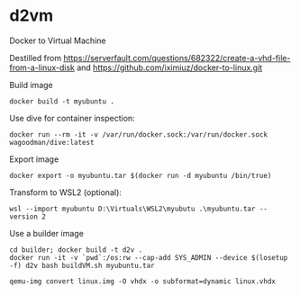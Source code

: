 # d2vm
Docker to Virtual Machine

Destilled from https://serverfault.com/questions/682322/create-a-vhd-file-from-a-linux-disk
and
https://github.com/iximiuz/docker-to-linux.git


Build image
```
docker build -t myubuntu .
```

Use dive for container inspection:
```
docker run --rm -it -v /var/run/docker.sock:/var/run/docker.sock wagoodman/dive:latest
```

Export image
```
docker export -o myubuntu.tar $(docker run -d myubuntu /bin/true)
```

Transform to WSL2 (optional):
```
wsl --import myubuntu D:\Virtuals\WSL2\myubutu .\myubuntu.tar --version 2
```

Use a builder image
```
cd builder; docker build -t d2v .
docker run -it -v `pwd`:/os:rw --cap-add SYS_ADMIN --device $(losetup -f) d2v bash buildVM.sh myubuntu.tar
```

```
qemu-img convert linux.img -O vhdx -o subformat=dynamic linux.vhdx
```
